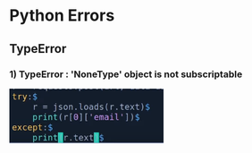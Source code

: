 # Python Errors

## TypeError

### 1\) TypeError : 'NoneType' object is not subscriptable



![solution](../../.gitbook/assets/image%20%28108%29.png)

### 

